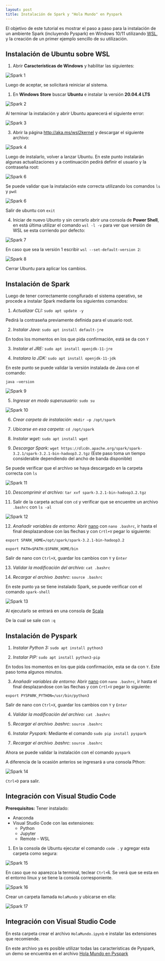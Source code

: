 ```yaml
---
layout: post
title: Instalación de Spark y "Hola Mundo" en Pyspark
---
```


El objetivo de este tutorial es mostrar el paso a paso para la instalación de un ambiente Spark (incluyendo Pyspark) en Windows 10/11 utilizando [WSL](https://es.wikipedia.org/wiki/Windows_Subsystem_for_Linux), y la creación de un primer ejemplo sencillo de su utilización.

## Instalación de Ubuntu sobre WSL

1. Abrir **Características de Windows** y habilitar las siguientes:

<img src="https://raw.githubusercontent.com/daniels13ca/daniels13ca.github.io/master/images/Spark_1.png" alt="Spark 1"/>

Luego de aceptar, se solicitará reiniciar al sistema.

1. En **Windows Store** buscar **Ubuntu** e instalar la versión **20.04.4 LTS**

<img src="https://raw.githubusercontent.com/daniels13ca/daniels13ca.github.io/master/images/Spark_2.png" alt="Spark 2"/>

Al terminar la instalación y abrir Ubuntu aparecerá el siguiente error:

<img src="https://raw.githubusercontent.com/daniels13ca/daniels13ca.github.io/master/images/Spark_3.png" alt="Spark 3"/>

3. Abrir la página http://aka.ms/wsl2kernel y descargar el siguiente archivo:

<img src="https://raw.githubusercontent.com/daniels13ca/daniels13ca.github.io/master/images/Spark_4.png" alt="Spark 4"/>

Luego de instalarlo, volver a lanzar Ubuntu. En este punto instalarán algunas actualizaciones y a continuación pedirá definir el usuario y la contraseña root:

<img src="https://raw.githubusercontent.com/daniels13ca/daniels13ca.github.io/master/images/Spark_6.png" alt="Spark 6"/>

Se puede validar que la instalación este correcta utilizando los comandos `ls` y `pwd`:

<img src="https://raw.githubusercontent.com/daniels13ca/daniels13ca.github.io/master/images/Spark_6.png" alt="Spark 6"/>

Salir de ubuntu con `exit`

4. Iniciar de nuevo Ubunto y sin cerrarlo abrir una consola de **Power Shell**, en está última utilizar el comando `wsl -l -v` para ver que versión de WSL se esta corriendo por defecto:

<img src="https://raw.githubusercontent.com/daniels13ca/daniels13ca.github.io/master/images/Spark_7.png" alt="Spark 7"/>

En caso que sea la versión 1 escribir `wsl --set-default-version 2`:

<img src="https://raw.githubusercontent.com/daniels13ca/daniels13ca.github.io/master/images/Spark_8.png" alt="Spark 8"/>

Cerrar Ubuntu para aplicar los cambios.

## Instalación de Spark

Luego de tener correctamente congifurado el sistema operativo, se procede a instalar Spark mediante los siguientes comandos:

1. *Actualizar CLI:* `sudo apt update -y`

Pedirá la contraseña previamente definida para el usuario root.

2. *Instalar Java*: `sudo apt install default-jre`

En todos los momentos en los que pida confirmación, está se da con `Y`

3. *Instalar el JRE:* `sudo apt install openjdk-11-jre`

4. *Instalara la JDK:* `sudo apt install openjdk-11-jdk`

En este punto se puede validar la versión instalada de Java con el comando:

`java –version`

<img src="https://raw.githubusercontent.com/daniels13ca/daniels13ca.github.io/master/images/Spark_9.png" alt="Spark 9"/>

5. *Ingresar en modo superusuario:* `sudo su`

<img src="https://raw.githubusercontent.com/daniels13ca/daniels13ca.github.io/master/images/Spark_10.png" alt="Spark 10"/>

6. *Crear carpeta de instalación:* `mkdir –p /opt/spark`

7. *Ubicarse en esa carpeta:* `cd /opt/spark`
   
8. *Instalar wget:* `sudo apt install wget`
   
9. *Descargar Spark:* `wget https://dlcdn.apache.org/spark/spark-3.2.1/spark-3.2.1-bin-hadoop3.2.tgz` (Este paso toma un tiempo considerable dependiendo del ancho de banda disponible)

Se puede verificar que el archivo se haya descargado en la carpeta correcta con `ls`

<img src="https://raw.githubusercontent.com/daniels13ca/daniels13ca.github.io/master/images/Spark_11.png" alt="Spark 11"/>

10. *Descomprimir el archivo:* `tar xvf spark-3.2.1-bin-hadoop3.2.tgz`

11. Salir de la carpeta actual con `cd` y verificar que se encuentre un archivo `.bashrc` con `ls -al`

<img src="https://raw.githubusercontent.com/daniels13ca/daniels13ca.github.io/master/images/Spark_12.png" alt="Spark 12"/>

12. *Anañadir variables de entorno:* Abrir [nano](https://es.wikipedia.org/wiki/GNU_Nano) con `nano .bashrc`, ir hasta el final desplazandose con las flechas y con `Crtl+V` pegar lo siguiente:

`export SPARK_HOME=/opt/spark/spark-3.2.1-bin-hadoop3.2`

`export PATH=$PATH:$SPARK_HOME/bin`

Salir de nano con `Ctrl+X`, guardar los cambios con  `Y` y `Enter`

13. *Validar la modificación del archivo:* `cat .bashrc`

14. *Recargar el archivo .bashrc*: `source .bashrc`

En este punto ya se tiene instalado Spark, se puede verificar con el comando `spark-shell`

<img src="https://raw.githubusercontent.com/daniels13ca/daniels13ca.github.io/master/images/Spark_13.png" alt="Spark 13"/>

Al ejecutarlo se entrará en una consola de [Scala](https://es.wikipedia.org/wiki/Scala_(lenguaje_de_programaci%C3%B3n))

De la cual se sale con `:q`

## Instalación de Pyspark

1. *Instalar Python 3:* `sudo apt install python3`

2. *Instalar PIP:* `sudo apt install python3-pip`

En todos los momentos en los que pida confirmación, esta se da con `Y`. Este paso toma algunos minutos.

3. *Anañadir variables de entorno:* Abrir [nano](https://es.wikipedia.org/wiki/GNU_Nano) con `nano .bashrc`, ir hasta el final desplazandose con las flechas y con `Crtl+V` pegar lo siguiente:


`export PYSPARK_PYTHON=/usr/bin/python3`

Salir de nano con `Ctrl+X`, guardar los cambios con  `Y` y `Enter`

4. *Validar la modificación del archivo:* `cat .bashrc`

5. *Recargar el archivo .bashrc*: `source .bashrc`

6. *Instalar Pyspark:* Mediante el comando `sudo pip install pyspark`

7. *Recargar el archivo .bashrc*: `source .bashrc`

Ahora se puede validar la instalación con el comando `pyspark`

A diferencia de la ocasión anterios se ingresará a una consola Pthon:

<img src="https://raw.githubusercontent.com/daniels13ca/daniels13ca.github.io/master/images/Spark_14.png" alt="Spark 14"/>

`Ctrl+D` para salir.

## Integración con Visual Studio Code

**Prerequisitos:** Tener instalado:
- Anaconda
- Visual Studio Code con las extensiones:
  - Python
  - Jupyter
  - Remote – WSL

1. En la consola de Ubuntu ejecutar el comando `code .` y agregar esta carpeta como segura:

<img src="https://raw.githubusercontent.com/daniels13ca/daniels13ca.github.io/master/images/Spark_15.png" alt="Spark 15"/>

En caso que no aparezca la terminal, teclear `Ctrl+Ñ`. Se verá que se esta en el entorno linux y se tiene la consola corresponiente.

<img src="https://raw.githubusercontent.com/daniels13ca/daniels13ca.github.io/master/images/Spark_16.png" alt="Spark 16"/>

Crear un carpeta llamada `HolaMundo` y ubicarse en ella:

<img src="https://raw.githubusercontent.com/daniels13ca/daniels13ca.github.io/master/images/Spark_17.png" alt="Spark 17"/>

## Integración con Visual Studio Code

En esta carpeta crear el archivo `HolaMundo.ipynb` e instalar las extensiones que recomiende. 

En este archivo ya es posible utilizar todas las características de Pyspark, un demo se encuentra en el archivo [Hola Mundo en Pyspark](https://github.com/daniels13ca/daniels13ca.github.io/blob/master/files/HolaMundo.ipynb)



